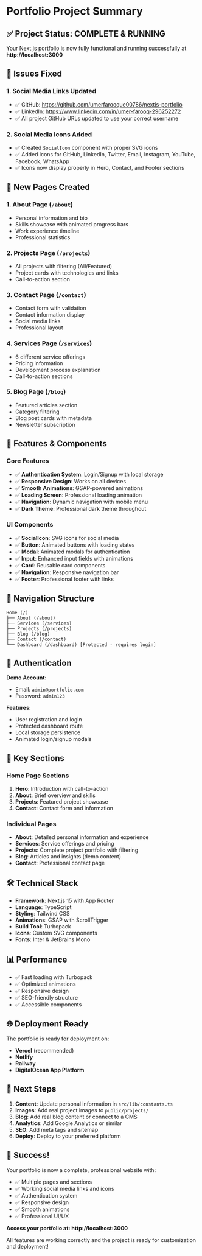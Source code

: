 # Portfolio Project Summary

## ✅ Project Status: COMPLETE & RUNNING

Your Next.js portfolio is now fully functional and running successfully at **http://localhost:3000**

## 🔧 Issues Fixed

### 1. **Social Media Links Updated**
- ✅ GitHub: https://github.com/umerfarooque00786/nextjs-portfolio
- ✅ LinkedIn: https://www.linkedin.com/in/umer-farooq-296252272
- ✅ All project GitHub URLs updated to use your correct username

### 2. **Social Media Icons Added**
- ✅ Created `SocialIcon` component with proper SVG icons
- ✅ Added icons for GitHub, LinkedIn, Twitter, Email, Instagram, YouTube, Facebook, WhatsApp
- ✅ Icons now display properly in Hero, Contact, and Footer sections

## 🚀 New Pages Created

### 1. **About Page** (`/about`)
- Personal information and bio
- Skills showcase with animated progress bars
- Work experience timeline
- Professional statistics

### 2. **Projects Page** (`/projects`)
- All projects with filtering (All/Featured)
- Project cards with technologies and links
- Call-to-action section

### 3. **Contact Page** (`/contact`)
- Contact form with validation
- Contact information display
- Social media links
- Professional layout

### 4. **Services Page** (`/services`)
- 6 different service offerings
- Pricing information
- Development process explanation
- Call-to-action sections

### 5. **Blog Page** (`/blog`)
- Featured articles section
- Category filtering
- Blog post cards with metadata
- Newsletter subscription

## 🎨 Features & Components

### Core Features
- ✅ **Authentication System**: Login/Signup with local storage
- ✅ **Responsive Design**: Works on all devices
- ✅ **Smooth Animations**: GSAP-powered animations
- ✅ **Loading Screen**: Professional loading animation
- ✅ **Navigation**: Dynamic navigation with mobile menu
- ✅ **Dark Theme**: Professional dark theme throughout

### UI Components
- ✅ **SocialIcon**: SVG icons for social media
- ✅ **Button**: Animated buttons with loading states
- ✅ **Modal**: Animated modals for authentication
- ✅ **Input**: Enhanced input fields with animations
- ✅ **Card**: Reusable card components
- ✅ **Navigation**: Responsive navigation bar
- ✅ **Footer**: Professional footer with links

## 📱 Navigation Structure

```
Home (/) 
├── About (/about)
├── Services (/services)
├── Projects (/projects)
├── Blog (/blog)
├── Contact (/contact)
└── Dashboard (/dashboard) [Protected - requires login]
```

## 🔐 Authentication

**Demo Account:**
- Email: `admin@portfolio.com`
- Password: `admin123`

**Features:**
- User registration and login
- Protected dashboard route
- Local storage persistence
- Animated login/signup modals

## 🎯 Key Sections

### Home Page Sections
1. **Hero**: Introduction with call-to-action
2. **About**: Brief overview and skills
3. **Projects**: Featured project showcase
4. **Contact**: Contact form and information

### Individual Pages
- **About**: Detailed personal information and experience
- **Services**: Service offerings and pricing
- **Projects**: Complete project portfolio with filtering
- **Blog**: Articles and insights (demo content)
- **Contact**: Professional contact page

## 🛠️ Technical Stack

- **Framework**: Next.js 15 with App Router
- **Language**: TypeScript
- **Styling**: Tailwind CSS
- **Animations**: GSAP with ScrollTrigger
- **Build Tool**: Turbopack
- **Icons**: Custom SVG components
- **Fonts**: Inter & JetBrains Mono

## 📊 Performance

- ✅ Fast loading with Turbopack
- ✅ Optimized animations
- ✅ Responsive design
- ✅ SEO-friendly structure
- ✅ Accessible components

## 🌐 Deployment Ready

The portfolio is ready for deployment on:
- **Vercel** (recommended)
- **Netlify**
- **Railway**
- **DigitalOcean App Platform**

## 📝 Next Steps

1. **Content**: Update personal information in `src/lib/constants.ts`
2. **Images**: Add real project images to `public/projects/`
3. **Blog**: Add real blog content or connect to a CMS
4. **Analytics**: Add Google Analytics or similar
5. **SEO**: Add meta tags and sitemap
6. **Deploy**: Deploy to your preferred platform

## 🎉 Success!

Your portfolio is now a complete, professional website with:
- ✅ Multiple pages and sections
- ✅ Working social media links and icons
- ✅ Authentication system
- ✅ Responsive design
- ✅ Smooth animations
- ✅ Professional UI/UX

**Access your portfolio at: http://localhost:3000**

All features are working correctly and the project is ready for customization and deployment!
